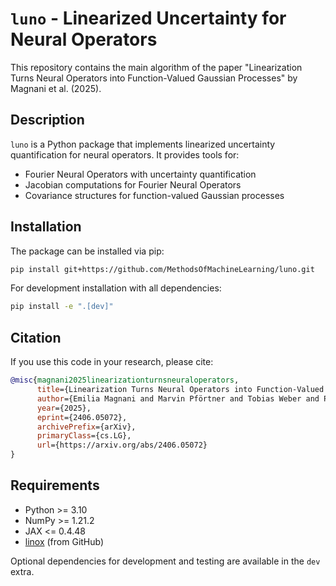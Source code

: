 # `luno` - Linearized Uncertainty for Neural Operators

This repository contains the main algorithm of the paper "Linearization Turns Neural Operators into Function-Valued Gaussian Processes" by Magnani et al. (2025).

## Description

`luno` is a Python package that implements linearized uncertainty quantification for neural operators. It provides tools for:
- Fourier Neural Operators with uncertainty quantification
- Jacobian computations for Fourier Neural Operators
- Covariance structures for function-valued Gaussian processes

## Installation

The package can be installed via pip:

```bash
pip install git+https://github.com/MethodsOfMachineLearning/luno.git
```

For development installation with all dependencies:

```bash
pip install -e ".[dev]"
```

## Citation

If you use this code in your research, please cite:

```bibtex
@misc{magnani2025linearizationturnsneuraloperators,
      title={Linearization Turns Neural Operators into Function-Valued Gaussian Processes}, 
      author={Emilia Magnani and Marvin Pförtner and Tobias Weber and Philipp Hennig},
      year={2025},
      eprint={2406.05072},
      archivePrefix={arXiv},
      primaryClass={cs.LG},
      url={https://arxiv.org/abs/2406.05072}
}
```

## Requirements

- Python >= 3.10
- NumPy >= 1.21.2
- JAX <= 0.4.48
- [linox](https://github.com/2bys/linox) (from GitHub)

Optional dependencies for development and testing are available in the `dev` extra.
